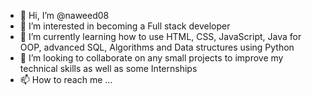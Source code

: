 - 👋 Hi, I’m @naweed08
- 👀 I’m interested in becoming a Full stack developer
- 🌱 I’m currently learning how to use HTML, CSS, JavaScript, Java for OOP, advanced SQL, Algorithms and Data structures using Python
- 💞️ I’m looking to collaborate on any small projects to improve my technical skills as well as some Internships
- 📫 How to reach me ...

<!---
naweed08/naweed08 is a ✨ special ✨ repository because its `README.md` (this file) appears on your GitHub profile.
You can click the Preview link to take a look at your changes.
--->
